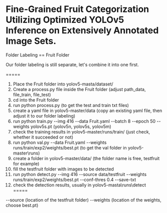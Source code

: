 # Fine-Grained Fruit Categorization Utilizing Optimized YOLOv5 Inference on Extensively Annotated Image Sets.

Folder Labeling == Fruit Folder

Our folder labeling is still separate, let's combine it into one first.

=====
1. Place the Fruit folder into yolov5-masta/dataset/
2. Create a process.py file inside the Fruit folder (adjust path_data, file_train, file_test)
3. cd into the Fruit folder
4. run python process.py (to get the test and train txt files)
5. create a yaml file in yolov5-master/data (copy an existing yaml file, then adjust it to our folder labeling)
6. run python train.py --img 416 --data Fruit.yaml --batch 8 --epoch 50 --weights yolov5s.pt (yolov5n, yolov5s, yolov5m)
7. check the training results in yolov5-master/runs/train/ (just check, whether it succeeded or not)
8. run python val.py --data Fruit.yaml --weights runs/train/exp2/weights/best.pt (to get the val folder in yolov5-master\runs)
9. create a folder in yolov5-master/data/ (the folder name is free, testfruit for example)
10. fill the testfruit folder with images to be detected
11. run python detect.py --img 416 --source data/testfruit --weights runs/train/exp2/weights/best.pt --conf-thres 0.4 --save-txt
12. check the detection results, usually in yolov5-masta\runs\detect\
=====

--source (location of the testfruit folder)
--weights (location of the weights, choose best.pt)
